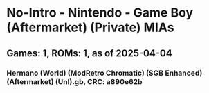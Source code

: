 # No-Intro - Nintendo - Game Boy (Aftermarket) (Private) MIAs
## Games: 1, ROMs: 1, as of 2025-04-04

### Hermano (World) (ModRetro Chromatic) (SGB Enhanced) (Aftermarket) (Unl).gb, CRC: a890e62b
